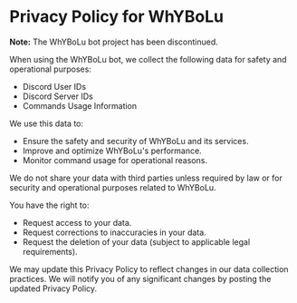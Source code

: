 <!DOCTYPE html>
<html lang="en">
<head>
    <meta charset="UTF-8">
</head>
<body>
    <h1>Privacy Policy for WhYBoLu</h1>
    <p><strong>Note:</strong> The WhYBoLu bot project has been discontinued.</p>
    <p>When using the WhYBoLu bot, we collect the following data for safety and operational purposes:</p>
    <ul>
        <li>Discord User IDs</li>
        <li>Discord Server IDs</li>
        <li>Commands Usage Information</li>
    </ul>
    <p>We use this data to:</p>
    <ul>
        <li>Ensure the safety and security of WhYBoLu and its services.</li>
        <li>Improve and optimize WhYBoLu's performance.</li>
        <li>Monitor command usage for operational reasons.</li>
    </ul>
    <p>We do not share your data with third parties unless required by law or for security and operational purposes related to WhYBoLu.</p>
    <p>You have the right to:</p>
    <ul>
        <li>Request access to your data.</li>
        <li>Request corrections to inaccuracies in your data.</li>
        <li>Request the deletion of your data (subject to applicable legal requirements).</li>
    </ul>
    <p>We may update this Privacy Policy to reflect changes in our data collection practices. We will notify you of any significant changes by posting the updated Privacy Policy.</p>
</body>
</html>
